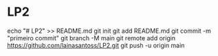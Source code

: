 # LP2
echo "# LP2" >> README.md 
git init 
git add README.md 
git commit -m "primeiro commit" 
git branch -M main 
git remote add origin https://github.com/lainasantoss/LP2.git
 git push -u origin main
